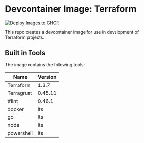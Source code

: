 # Devcontainer Image: Terraform

[![Deploy Images to GHCR](https://github.com/tonylea/devcontainer-terraform/actions/workflows/build-deploy..yml/badge.svg)](https://github.com/tonylea/devcontainer-terraform/actions/workflows/build-deploy..yml)

This repo creates a devcontainer image for use in development of Terraform projects.

## Built in Tools

The image contains the following tools:

| Name       | Version |
| ---------- | ------- |
| Terraform  | 1.3.7   |
| Terragrunt | 0.45.11 |
| tflint     | 0.46.1  |
| docker     | lts     |
| go         | lts     |
| node       | lts     |
| powershell | lts     |
